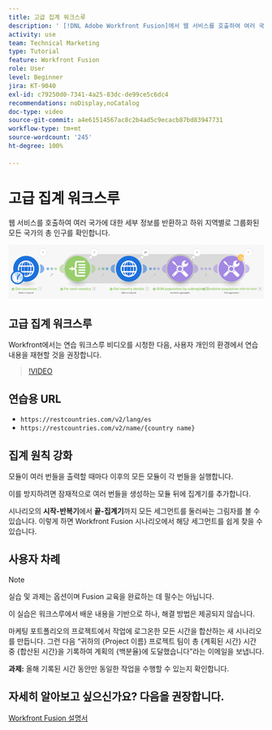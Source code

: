 ```yaml
---
title: 고급 집계 워크스루
description: ' [!DNL Adobe Workfront Fusion]에서 웹 서비스를 호출하여 여러 국가에 대한 세부 정보를 반환하고 하위 지역별로 그룹화된 인구를 확인하는 방법을 알아봅니다.'
activity: use
team: Technical Marketing
type: Tutorial
feature: Workfront Fusion
role: User
level: Beginner
jira: KT-9040
exl-id: c79250d0-7341-4a25-83dc-de99ce5c6dc4
recommendations: noDisplay,noCatalog
doc-type: video
source-git-commit: a4e61514567ac8c2b4ad5c9ecacb87bd83947731
workflow-type: tm+mt
source-wordcount: '245'
ht-degree: 100%

---
```


# 고급 집계 워크스루

웹 서비스를 호출하여 여러 국가에 대한 세부 정보를 반환하고 하위 지역별로 그룹화된 모든 국가의 총 인구를 확인합니다.

![Fusion 시나리오의 이미지](assets/iteration-and-aggregation-3.png)

## 고급 집계 워크스루

Workfront에서는 연습 워크스루 비디오를 시청한 다음, 사용자 개인의 환경에서 연습 내용을 재현할 것을 권장합니다.

>[!VIDEO](https://video.tv.adobe.com/v/335281/?quality=12&learn=on)

## 연습용 URL

* `https://restcountries.com/v2/lang/es`
* `https://restcountries.com/v2/name/{country name}`



## 집계 원칙 강화

모듈이 여러 번들을 출력할 때마다 이후의 모든 모듈이 각 번들을 실행합니다.

이를 방지하려면 잠재적으로 여러 번들을 생성하는 모듈 뒤에 집계기를 추가합니다.

시나리오의 **시작-반복기**&#x200B;에서 **끝-집계기**&#x200B;까지 모든 세그먼트를 둘러싸는 그림자를 볼 수 있습니다. 이렇게 하면 Workfront Fusion 시나리오에서 해당 세그먼트를 쉽게 찾을 수 있습니다.

## 사용자 차례

>[!NOTE]
>
>실습 및 과제는 옵션이며 Fusion 교육을 완료하는 데 필수는 아닙니다.

이 실습은 워크스루에서 배운 내용을 기반으로 하나, 해결 방법은 제공되지 않습니다.

마케팅 포트폴리오의 프로젝트에서 작업에 로그온한 모든 시간을 합산하는 새 시나리오를 만듭니다. 그런 다음 “귀하의 {Project 이름} 프로젝트 팀이 총 {계획된 시간} 시간 중 {합산된 시간}을 기록하여 계획의 {백분율}에 도달했습니다”라는 이메일을 보냅니다.

**과제:** 올해 기록된 시간 동안만 동일한 작업을 수행할 수 있는지 확인합니다.

## 자세히 알아보고 싶으신가요? 다음을 권장합니다.

[Workfront Fusion 설명서](https://experienceleague.adobe.com/docs/workfront/using/adobe-workfront-fusion/workfront-fusion-2.html?lang=ko-KR)
